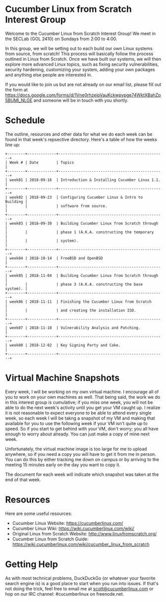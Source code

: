 # Cucumber Linux from Scratch Interest Group

Welcome to the Cucumber Linux from Scratch Interest Group! We meet in the
SECLab (GOL 2410) on Sundays from 2:00 to 4:00.

In this group, we will be setting out to each build our own Linux systems from
source, from scratch! This process will basically follow the process outlined
in Linux from Scratch. Once we have built our systems, we will then explore
more advanced Linux topics, such as fixing security vulnerabilities, security
hardening, customizing your system, adding your own packages and anything else
people are interested in.

If you would like to join us but are not already on our email list, please fill
out the form at
https://docs.google.com/forms/d/1Vne0rhzeipVauKckwpvpge74WktXBahZp5BUMl_NLGE
and someone will be in touch with you shortly.

# Schedule

The outline, resources and other data for what we do each week can be found in
that week's repsective directory. Here's a table of how the weeks line up:

    +--------+-------------+------------------------------------------------+
    | Week # | Date        | Topics                                         |
    +--------+-------------+------------------------------------------------+
    | week01 | 2018-09-16  | Introduction & Installing Cucumber Linux 1.1.  |
    +--------+-------------+------------------------------------------------+
    | week02 | 2018-09-23  | Configuring Cucumber Linux & Intro to Building |
    |        |             | software from source.                          |
    +--------+-------------+------------------------------------------------+
    | week03 | 2018-09-30  | Building Cucumber Linux from Scratch through   |
    |        |             | phase 1 (A.K.A. constructing the temporary     |
    |        |             | system).                                       |
    +--------+-------------+------------------------------------------------+
    | week04 | 2018-10-14  | FreeBSD and OpenBSD                            |
    +--------+-------------+------------------------------------------------+
    | week05 | 2018-11-04  | Building Cucumber Linux from Scratch through   |
    |        |             | phase 3 (A.K.A. constructing the base system). |
    +--------+-------------+------------------------------------------------+
    | week06 | 2018-11-11  | Finishing the Cucumber Linux from Scratch      |
    |        |             | and creating the installation ISO.             |
    +--------+-------------+------------------------------------------------+
    | week07 | 2018-11-18  | Vulnerability Analysis and Patching.           |
    +--------+-------------+------------------------------------------------+
    | week08 | 2018-12-02  | Key Signing Party and Cake.                    |
    +--------+-------------+------------------------------------------------+

# Virtual Machine Snapshots

Every week, I will be working on my own virtual machine. I encourage all of you
to work on your own machines as well. That being said, the work we do in this
interest group is cumulative; if you miss one week, you will not be able to do
the next week's activity until you get your VM caught up. I realize it is not
reasonable to expect everyone to be able to attend every single week, so each
week I will be takng a snapshot of my VM and making that available for you to
use the following week if your VM isn't quite up to speed. So if you start to
get behind with your VM, don't worry; you all have enough to worry about
already. You can just make a copy of mine next week.

Unfortunately, the virtual machine image is too large for me to upload
anywhere, so if you need a copy you will have to get it from me in person. You
can do this by either tracking me down on campus or by arriving to the meeting
15 minutes early on the day you want to copy it.

The document for each week will indicate which snapshot was taken at the end of
that week.

# Resources

Here are some useful resources:
* Cucumber Linux Website: https://cucumberlinux.com/
* Cucumber Linux Wiki: https://wiki.cucumberlinux.com/wiki/
* Original Linux from Scratch Website: http://www.linuxfromscratch.org/
* Cucumber Linux from Scratch Guide: https://wiki.cucumberlinux.com/wiki/cucumber_linux_from_scratch

# Getting Help

As with most technical problems, DuckDuckGo (or whatever your favorite search
engine is) is a good place to start when you run into issues. If that's not
doing the trick, feel free to email me at scott@cucumberlinux.com or hop on our
IRC channel: #cucumberlinux on freenode.net.

